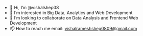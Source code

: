 - 👋 Hi, I’m @vishalshep08
- 👀 I’m interested in Big Data, Analytics and Web Development
- 💞️ I’m looking to collaborate on Data Analysis and Frontend Web Development
- 📫 How to reach me email: vishalrameshshep0809@gmail.com

<!---
vishalshep08/vishalshep08 is a ✨ special ✨ repository because its `README.md` (this file) appears on your GitHub profile.
You can click the Preview link to take a look at your changes.
--->
